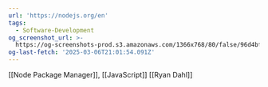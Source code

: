 ```yaml
---
url: 'https://nodejs.org/en'
tags:
  - Software-Development
og_screenshot_url: >-
  https://og-screenshots-prod.s3.amazonaws.com/1366x768/80/false/96d4bf47e20bf028e0effc9ccc841fbe6ec266be20b22adf8fafddcab5f01a48.jpeg
og-last-fetch: '2025-03-06T21:01:54.091Z'
---
```



[[Node Package Manager]], [[JavaScript]]
[[Ryan Dahl]]

